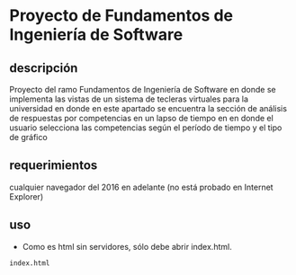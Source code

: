 # Proyecto de Fundamentos de Ingeniería de Software

## descripción
Proyecto del ramo Fundamentos de Ingeniería de Software en donde se implementa las vistas de un sistema de tecleras virtuales para la universidad en donde en este apartado se encuentra la sección de análisis de respuestas por competencias en un lapso de tiempo en en donde el usuario selecciona las competencias según el período de tiempo y el tipo de gráfico

## requerimientos

cualquier navegador del 2016 en adelante (no está probado en Internet Explorer)

## uso

* Como es html sin servidores, sólo debe abrir index.html.
```
index.html
```
